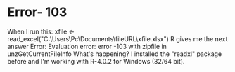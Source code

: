 # Error- 103
When I run this: 
xfile &lt;- read_excel("C:\\Users\\Pc\\Documents\\fileURL\\xfile.xlsx") 
R gives me the next answer
Error: Evaluation error: error -103 with zipfile in unzGetCurrentFileInfo
What's happening?
I installed the "readxl" package before and I'm working with R-4.0.2 for Windows (32/64 bit).
